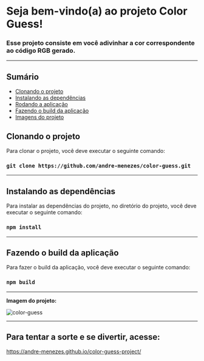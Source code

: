 # Seja bem-vindo(a) ao projeto Color Guess!

### Esse projeto consiste em você adivinhar a cor correspondente ao código RGB gerado.

---

## Sumário

- [Clonando o projeto](#clonando-o-projeto)
- [Instalando as dependências](#instalando-as-dependências)
- [Rodando a aplicação](#rodando-a-aplicação)
- [Fazendo o build da aplicação](#fazendo-o-build-da-aplicação)
- [Imagens do projeto](#imagens-do-projeto)

## Clonando o projeto

Para clonar o projeto, você deve executar o seguinte comando:

### `git clone https://github.com/andre-menezes/color-guess.git`

---

## Instalando as dependências

Para instalar as dependências do projeto, no diretório do projeto, você deve executar o seguinte comando:

### `npm install`

---

## Fazendo o build da aplicação

Para fazer o build da aplicação, você deve executar o seguinte comando:

### `npm build`

---

**Imagem do projeto:**

<img src="https://media3.giphy.com/media/4JmnmD2Wzil1hPhCjt/giphy.gif" alt="color-guess" />

---


## Para tentar a sorte e se divertir, acesse:

<https://andre-menezes.github.io/color-guess-project/>
